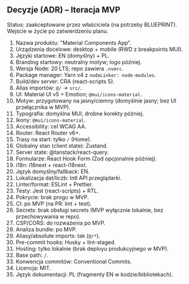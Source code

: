 ## Decyzje (ADR) – Iteracja MVP

Status: zaakceptowane przez właściciela (na potrzeby BLUEPRINT). Wejście w życie po zatwierdzeniu planu.

1. Nazwa produktu: "Material Components App".
2. Urządzenia docelowe: desktop + mobile (RWD z breakpoints MUI).
3. Języki startowe: EN (domyślny) + PL.
4. Branding startowy: neutralny motyw; logo później.
5. Wersja Node: 20 LTS; repo zawiera `.nvmrc`.
6. Package manager: Yarn v4 z `nodeLinker: node-modules`.
7. Build/dev server: CRA (react-scripts 5).
8. Alias importów: `@/` → `src/`.
9. UI: Material UI v5 + Emotion; `@mui/icons-material`.
10. Motyw: przygotowany na jasny/ciemny (domyślnie jasny; bez UI przełącznika w MVP).
11. Typografia: domyślna MUI, drobne korekty później.
12. Ikony: `@mui/icons-material`.
13. Accessibility: cel WCAG AA.
14. Router: React Router v6+.
15. Trasy na start: tylko `/` (Home).
16. Globalny stan (client state): Zustand.
17. Server state: @tanstack/react-query.
18. Formularze: React Hook Form (Zod opcjonalnie później).
19. i18n: i18next + react-i18next.
20. Język domyślny/fallback: EN.
21. Lokalizacja dat/liczb: Intl API przeglądarki.
22. Linter/format: ESLint + Prettier.
23. Testy: Jest (react-scripts) + RTL.
24. Pokrycie: brak progu w MVP.
25. CI: po MVP (na PR: lint + test).
26. Secrets: brak obsługi secrets (MVP wyłącznie lokalnie, bez przechowywania w repo).
27. CSP/CORS: do rozważenia po MVP.
28. Analiza bundle: po MVP.
29. Aliasy/absolute imports: tak (`@/*`).
30. Pre-commit hooks: Husky + lint-staged.
31. Hosting: tylko lokalnie (brak deployu produkcyjnego w MVP).
32. Base path: `/`.
33. Konwencja commitów: Conventional Commits.
34. Licencja: MIT.
35. Język dokumentacji: PL (fragmenty EN w kodzie/bibliotekach).


